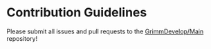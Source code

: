 # Contribution Guidelines

Please submit all issues and pull requests to the [GrimmDevelop/Main](http://github.com/GrimmDevelop/Main) repository!
